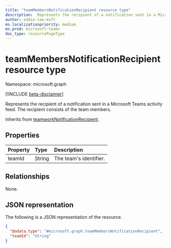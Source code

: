 ```yaml
---
title: "teamMembersNotificationRecipient resource type"
description:  Represents the recipient of a notification sent in a Microsoft Teams activity feed. The recipient consists of the team members.
author: eddie-lee-msft
ms.localizationpriority: medium
ms.prod: microsoft-teams
doc_type: resourcePageType
---
```


# teamMembersNotificationRecipient resource type

Namespace: microsoft.graph

[!INCLUDE [beta-disclaimer](../../includes/beta-disclaimer.md)]

Represents the recipient of a notification sent in a Microsoft Teams activity feed. The recipient consists of the team members.

Inherits from [teamworkNotificationRecipient](teamworknotificationrecipient.md).

## Properties
|Property|Type|Description|
|:---|:---|:---|
|teamId|String|The team's identifier.|

## Relationships
None.

## JSON representation
The following is a JSON representation of the resource.
<!-- {
  "blockType": "resource",
  "@odata.type": "microsoft.graph.teamMembersNotificationRecipient"
}
-->

``` json
{
  "@odata.type": "#microsoft.graph.teamMembersNotificationRecipient",
  "teamId": "String"
}
```

